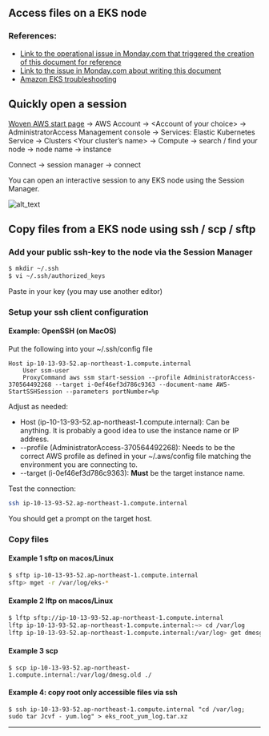 ## Access files on a EKS node

### References:[ ](https://wovencity.monday.com/boards/3890482591/pulses/3948365414)

* [Link to the operational issue in Monday.com that triggered the creation of this document for reference](https://wovencity.monday.com/boards/3890482591/pulses/3948365414)
* [Link to the issue in Monday.com about writing this document](https://wovencity.monday.com/boards/3891277781/pulses/4129137184)
* [Amazon EKS troubleshooting](https://docs.aws.amazon.com/eks/latest/userguide/troubleshooting.html)

## Quickly open a session

[Woven AWS start page](https://woven.awsapps.com/start/#/) -> AWS Account -> &lt;Account of your choice> -> AdministratorAccess Management console -> Services: Elastic Kubernetes Service -> Clusters &lt;Your cluster’s name> -> Compute -> search / find your node -> node name -> instance

Connect -> session manager -> connect

You can open an interactive session to any EKS node using the Session Manager.

![alt_text](images/SessionManager.png "Connection Manager")

## Copy files from a EKS node using ssh / scp / sftp

### Add your public ssh-key to the node via the Session Manager

```sh
$ mkdir ~/.ssh
$ vi ~/.ssh/authorized_keys
```

Paste in your key (you may use another editor)


### Setup your ssh client configuration

#### Example: OpenSSH (on MacOS)

Put the following into your ~/.ssh/config file


```
Host ip-10-13-93-52.ap-northeast-1.compute.internal
    User ssm-user
    ProxyCommand aws ssm start-session --profile AdministratorAccess-370564492268 --target i-0ef46ef3d786c9363 --document-name AWS-StartSSHSession --parameters portNumber=%p
```


Adjust as needed:

* Host (ip-10-13-93-52.ap-northeast-1.compute.internal): Can be anything. It is probably a good idea to use the instance name or IP address.
* --profile (AdministratorAccess-370564492268): Needs to be the correct AWS profile as defined in your ~/.aws/config file matching the environment you are connecting to.
* --target (i-0ef46ef3d786c9363): **Must** be the target instance name.

Test the connection:

```sh
ssh ip-10-13-93-52.ap-northeast-1.compute.internal
```

You should get a prompt on the target host.


### Copy files

#### Example 1 sftp on macos/Linux

```sh
$ sftp ip-10-13-93-52.ap-northeast-1.compute.internal
sftp> mget -r /var/log/eks-*
```

#### Example 2 lftp on macos/Linux

```sh
$ lftp sftp://ip-10-13-93-52.ap-northeast-1.compute.internal
lftp ip-10-13-93-52.ap-northeast-1.compute.internal:~> cd /var/log
lftp ip-10-13-93-52.ap-northeast-1.compute.internal:/var/log> get dmesg
```

#### Example 3 scp

```ssh
$ scp ip-10-13-93-52.ap-northeast-1.compute.internal:/var/log/dmesg.old ./
```

#### Example 4: copy root only accessible files via ssh
```ssh
$ ssh ip-10-13-93-52.ap-northeast-1.compute.internal "cd /var/log; sudo tar Jcvf - yum.log" > eks_root_yum_log.tar.xz
```
---
